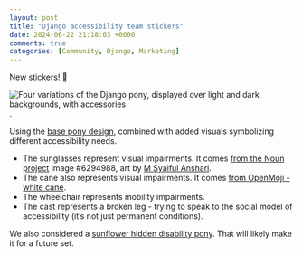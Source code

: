 ```yaml
---
layout: post
title: "Django accessibility team stickers"
date: 2024-06-22 21:18:03 +0000
comments: true
categories: [Community, Django, Marketing]
---
```


New stickers! 🌈

<!-- more -->

![Four variations of the Django pony, displayed over light and dark backgrounds, with accessories](/images/blog/django-accessibility-team-stickers/accessibility-team-pony-variations.png).

Using the [base pony design](https://github.com/thibaudcolas/dsf-design-assets/tree/main#pony-mascot), combined with added visuals symbolizing different accessibility needs.

- The sunglasses represent visual impairments. It comes [from the Noun project](https://thenounproject.com/icon/sunglasses-6294988/) image #6294988, art by [M Syaiful Anshari](https://thenounproject.com/creator/ansharyms/).
- The cane also represents visual impairments. It comes [from OpenMoji - white cane](https://openmoji.org/library/emoji-1F9AF/).
- The wheelchair represents mobility impairments.
- The cast represents a broken leg - trying to speak to the social model of accessibility (it’s not just permanent conditions).

We also considered a [sunflower hidden disability pony](https://hdsunflower.com/). That will likely make it for a future set.

